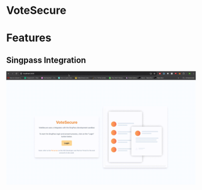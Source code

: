 # VoteSecure

# Features

## Singpass Integration

![Singpass Example](./documentation/images/singpass-example.gif)
